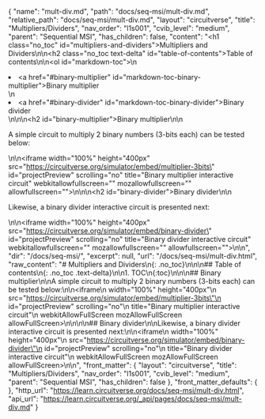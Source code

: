 {
  "name": "mult-div.md",
  "path": "docs/seq-msi/mult-div.md",
  "relative_path": "docs/seq-msi/mult-div.md",
  "layout": "circuitverse",
  "title": "Multipliers/Dividers",
  "nav_order": "l1s001",
  "cvib_level": "medium",
  "parent": "Sequential MSI",
  "has_children": false,
  "content": "<h1 class=\"no_toc\" id=\"multipliers-and-dividers\">Multipliers and Dividers</h1>\n\n<h2 class=\"no_toc text-delta\" id=\"table-of-contents\">Table of contents</h2>\n\n<ol id=\"markdown-toc\">\n  <li><a href=\"#binary-multiplier\" id=\"markdown-toc-binary-multiplier\">Binary multiplier</a></li>\n  <li><a href=\"#binary-divider\" id=\"markdown-toc-binary-divider\">Binary divider</a></li>\n</ol>\n\n<h2 id=\"binary-multiplier\">Binary multiplier</h2>\n\n<p>A simple circuit to multiply 2 binary numbers (3-bits each) can be tested below:</p>\n\n<iframe width=\"100%\" height=\"400px\" src=\"https://circuitverse.org/simulator/embed/multiplier-3bits\" id=\"projectPreview\" scrolling=\"no\" title=\"Binary multiplier interactive circuit\" webkitallowfullscreen=\"\" mozallowfullscreen=\"\" allowfullscreen=\"\">\n</iframe>\n\n<h2 id=\"binary-divider\">Binary divider</h2>\n\n<p>Likewise, a binary divider interactive circuit is presented next:</p>\n\n<iframe width=\"100%\" height=\"400px\" src=\"https://circuitverse.org/simulator/embed/binary-divider\" id=\"projectPreview\" scrolling=\"no\" title=\"Binary divider interactive circuit\" webkitallowfullscreen=\"\" mozallowfullscreen=\"\" allowfullscreen=\"\">\n</iframe>\n",
  "dir": "/docs/seq-msi/",
  "excerpt": null,
  "url": "/docs/seq-msi/mult-div.html",
  "raw_content": "# Multipliers and Dividers\n{: .no_toc}\n\n\n## Table of contents\n{: .no_toc .text-delta}\n\n1. TOC\n{:toc}\n\n\n## Binary multiplier\n\nA simple circuit to multiply 2 binary numbers (3-bits each) can be tested below:\n\n<iframe\n  width=\"100%\" height=\"400px\"\n  src=\"https://circuitverse.org/simulator/embed/multiplier-3bits\"\n  id=\"projectPreview\" scrolling=\"no\"\n  title=\"Binary multiplier interactive circuit\"\n  webkitAllowFullScreen mozAllowFullScreen allowFullScreen>\n</iframe>\n\n\n## Binary divider\n\nLikewise, a binary divider interactive circuit is presented next:\n\n<iframe\n  width=\"100%\" height=\"400px\"\n  src=\"https://circuitverse.org/simulator/embed/binary-divider\"\n  id=\"projectPreview\" scrolling=\"no\"\n  title=\"Binary divider interactive circuit\"\n  webkitAllowFullScreen mozAllowFullScreen allowFullScreen>\n</iframe>\n",
  "front_matter": {
    "layout": "circuitverse",
    "title": "Multipliers/Dividers",
    "nav_order": "l1s001",
    "cvib_level": "medium",
    "parent": "Sequential MSI",
    "has_children": false
  },
  "front_matter_defaults": {
  },
  "http_url": "https://learn.circuitverse.org/docs/seq-msi/mult-div.html",
  "api_url": "https://learn.circuitverse.org/_api/pages/docs/seq-msi/mult-div.md"
}